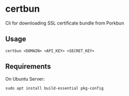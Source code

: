 # certbun
Cli for downloading SSL certificate bundle from Porkbun

## Usage
```
certbun <DOMAIN> <API_KEY> <SECRET_KEY>
```

## Requirements
On Ubuntu Server:
```
sudo apt install build-essential pkg-config
```